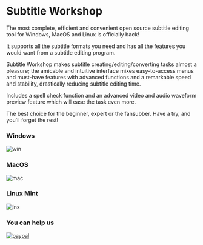 # Subtitle Workshop
The most complete, efficient and convenient open source subtitle editing tool for Windows, MacOS and Linux is officially back!

It supports all the subtitle formats you need and has all the features you would want from a subtitle editing program.

Subtitle Workshop makes subtitle creating/editing/converting tasks almost a pleasure; the amicable and intuitive interface mixes easy-to-access menus and must-have features with advanced functions and a remarkable speed and stability, drastically reducing subtitle editing time.

Includes a spell check function and an advanced video and audio waveform preview feature which will ease the task even more.

The best choice for the beginner, expert or the fansubber. 
Have a try, and you'll forget the rest!

### Windows
![win](https://uruworks.net/img/sw_win11.png)

### MacOS
![mac](https://uruworks.net/img/sw_macos1.png)

### Linux Mint
![lnx](https://uruworks.net/img/sw_linux.png)

### You can help us 
 
[![paypal](https://www.paypalobjects.com/en_US/i/btn/btn_donateCC_LG.gif)](https://www.paypal.com/cgi-bin/webscr?cmd=_donations&business=uruworks@gmail.com&lc=US&item_name=Donate+to+URUWorks+Subtitle+Workshop&no_note=0&cn=&curency_code=USD&bn=PP-DonationsBF:btn_donateCC_LG.gif:NonHosted)
